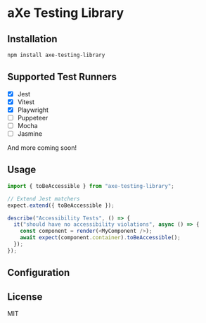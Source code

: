 # aXe Testing Library

## Installation

```bash
npm install axe-testing-library
```

## Supported Test Runners

- [x] Jest
- [x] Vitest
- [x] Playwright
- [ ] Puppeteer
- [ ] Mocha
- [ ] Jasmine

And more coming soon!

## Usage

```ts
import { toBeAccessible } from "axe-testing-library";

// Extend Jest matchers
expect.extend({ toBeAccessible });

describe("Accessibility Tests", () => {
  it("should have no accessibility violations", async () => {
    const component = render(<MyComponent />);
    await expect(component.container).toBeAccessible();
  });
});
```

## Configuration

## License

MIT
